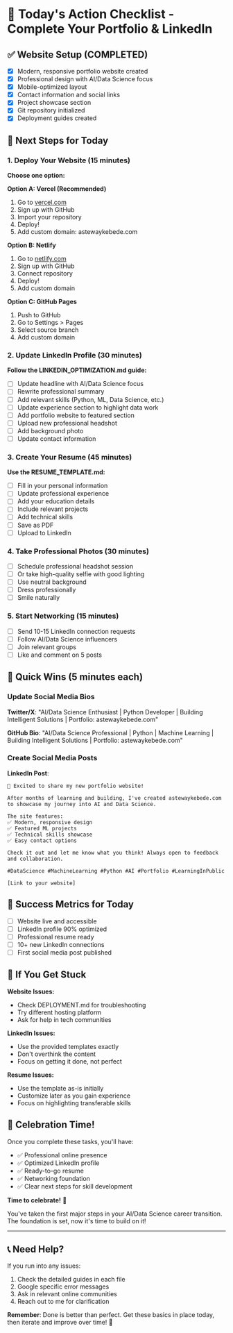 # 🚀 Today's Action Checklist - Complete Your Portfolio & LinkedIn

## ✅ Website Setup (COMPLETED)
- [x] Modern, responsive portfolio website created
- [x] Professional design with AI/Data Science focus
- [x] Mobile-optimized layout
- [x] Contact information and social links
- [x] Project showcase section
- [x] Git repository initialized
- [x] Deployment guides created

## 🎯 Next Steps for Today

### 1. Deploy Your Website (15 minutes)
**Choose one option:**

**Option A: Vercel (Recommended)**
1. Go to [vercel.com](https://vercel.com)
2. Sign up with GitHub
3. Import your repository
4. Deploy!
5. Add custom domain: astewaykebede.com

**Option B: Netlify**
1. Go to [netlify.com](https://netlify.com)
2. Sign up with GitHub
3. Connect repository
4. Deploy!
5. Add custom domain

**Option C: GitHub Pages**
1. Push to GitHub
2. Go to Settings > Pages
3. Select source branch
4. Add custom domain

### 2. Update LinkedIn Profile (30 minutes)
**Follow the LINKEDIN_OPTIMIZATION.md guide:**

- [ ] Update headline with AI/Data Science focus
- [ ] Rewrite professional summary
- [ ] Add relevant skills (Python, ML, Data Science, etc.)
- [ ] Update experience section to highlight data work
- [ ] Add portfolio website to featured section
- [ ] Upload new professional headshot
- [ ] Add background photo
- [ ] Update contact information

### 3. Create Your Resume (45 minutes)
**Use the RESUME_TEMPLATE.md:**

- [ ] Fill in your personal information
- [ ] Update professional experience
- [ ] Add your education details
- [ ] Include relevant projects
- [ ] Add technical skills
- [ ] Save as PDF
- [ ] Upload to LinkedIn

### 4. Take Professional Photos (30 minutes)
- [ ] Schedule professional headshot session
- [ ] Or take high-quality selfie with good lighting
- [ ] Use neutral background
- [ ] Dress professionally
- [ ] Smile naturally

### 5. Start Networking (15 minutes)
- [ ] Send 10-15 LinkedIn connection requests
- [ ] Follow AI/Data Science influencers
- [ ] Join relevant groups
- [ ] Like and comment on 5 posts

## 📱 Quick Wins (5 minutes each)

### Update Social Media Bios
**Twitter/X**: "AI/Data Science Enthusiast | Python Developer | Building Intelligent Solutions | Portfolio: astewaykebede.com"

**GitHub Bio**: "AI/Data Science Professional | Python | Machine Learning | Building Intelligent Solutions | Portfolio: astewaykebede.com"

### Create Social Media Posts
**LinkedIn Post**:
```
🚀 Excited to share my new portfolio website! 

After months of learning and building, I've created astewaykebede.com to showcase my journey into AI and Data Science.

The site features:
✅ Modern, responsive design
✅ Featured ML projects
✅ Technical skills showcase
✅ Easy contact options

Check it out and let me know what you think! Always open to feedback and collaboration.

#DataScience #MachineLearning #Python #AI #Portfolio #LearningInPublic

[Link to your website]
```

## 🎯 Success Metrics for Today

- [ ] Website live and accessible
- [ ] LinkedIn profile 90% optimized
- [ ] Professional resume ready
- [ ] 10+ new LinkedIn connections
- [ ] First social media post published

## 🚨 If You Get Stuck

**Website Issues:**
- Check DEPLOYMENT.md for troubleshooting
- Try different hosting platform
- Ask for help in tech communities

**LinkedIn Issues:**
- Use the provided templates exactly
- Don't overthink the content
- Focus on getting it done, not perfect

**Resume Issues:**
- Use the template as-is initially
- Customize later as you gain experience
- Focus on highlighting transferable skills

## 🎉 Celebration Time!

Once you complete these tasks, you'll have:
- ✅ Professional online presence
- ✅ Optimized LinkedIn profile
- ✅ Ready-to-go resume
- ✅ Networking foundation
- ✅ Clear next steps for skill development

**Time to celebrate!** 🎊

You've taken the first major steps in your AI/Data Science career transition. The foundation is set, now it's time to build on it!

---

## 📞 Need Help?

If you run into any issues:
1. Check the detailed guides in each file
2. Google specific error messages
3. Ask in relevant online communities
4. Reach out to me for clarification

**Remember**: Done is better than perfect. Get these basics in place today, then iterate and improve over time! 🚀
